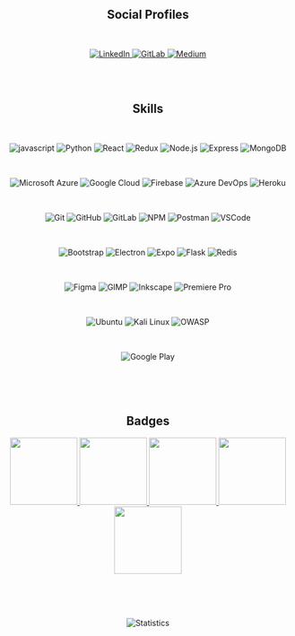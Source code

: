 <h2 align="center">Social Profiles</h2>
<br>
<p align="center">
<a href="https://linkedin.com/in/jagannathbhatjb" target="_blank">
<img src="https://img.shields.io/badge/linkedin-0A66C2.svg?style=for-the-badge&logo=linkedin" alt="LinkedIn">
</a>
<a href="https://gitlab.com/jagannathbhat" target="_blank">
<img src="https://img.shields.io/badge/gitlab-FCA121.svg?style=for-the-badge&logo=gitlab&logoColor=white" alt="GitLab">
</a>
<a href="https://medium.com/@jagannathbhat" target="_blank">
<img src="https://img.shields.io/badge/medium-000000.svg?style=for-the-badge&logo=medium" alt="Medium">
</a>
</p>
<br><br>

<h2 align="center">Skills</h2>
<br>
<p align="center">
<img src="https://img.shields.io/badge/javascript-F7DF1E.svg?style=for-the-badge&logo=javascript&logoColor=black" alt="javascript">
<img src="https://img.shields.io/badge/python-3776AB.svg?style=for-the-badge&logo=python&logoColor=white" alt="Python">
<img src="https://img.shields.io/badge/react-61DAFB.svg?style=for-the-badge&logo=react&logoColor=black" alt="React">
<img src="https://img.shields.io/badge/redux-764ABC.svg?style=for-the-badge&logo=redux&logoColor=white" alt="Redux">
<img src="https://img.shields.io/badge/nodejs-339933.svg?style=for-the-badge&logo=node-dot-js&logoColor=white" alt="Node.js">
<img src="https://img.shields.io/badge/express-000000.svg?style=for-the-badge&logo=express&logoColor=white" alt="Express">
<img src="https://img.shields.io/badge/mongodb-47A248.svg?style=for-the-badge&logo=mongodb&logoColor=white" alt="MongoDB">
</p>
<br>
<p align="center">
<img src="https://img.shields.io/badge/microsoft_azure-0078D4.svg?style=for-the-badge&logo=microsoft-azure&logoColor=white" alt="Microsoft Azure">
<img src="https://img.shields.io/badge/google_cloud-4285F4.svg?style=for-the-badge&logo=google-cloud&logoColor=white" alt="Google Cloud">
<img src="https://img.shields.io/badge/firebase-FFCA28.svg?style=for-the-badge&logo=firebase&logoColor=black" alt="Firebase">
<img src="https://img.shields.io/badge/azure_devops-0078D7.svg?style=for-the-badge&logo=azure-devops&logoColor=white" alt="Azure DevOps">
<img src="https://img.shields.io/badge/heroku-430098.svg?style=for-the-badge&logo=heroku&logoColor=white" alt="Heroku">
</p>
<br>
<p align="center">
<img src="https://img.shields.io/badge/git-F05032.svg?style=for-the-badge&logo=git&logoColor=white" alt="Git">
<img src="https://img.shields.io/badge/github-181717.svg?style=for-the-badge&logo=github&logoColor=white" alt="GitHub">
<img src="https://img.shields.io/badge/gitlab-FCA121.svg?style=for-the-badge&logo=gitlab&logoColor=white" alt="GitLab">
<img src="https://img.shields.io/badge/npm-CB3837.svg?style=for-the-badge&logo=npm&logoColor=white" alt="NPM">
<img src="https://img.shields.io/badge/postman-FF6C37.svg?style=for-the-badge&logo=postman&logoColor=white" alt="Postman">
<img src="https://img.shields.io/badge/vscode-007ACC.svg?style=for-the-badge&logo=visual-studio-code" alt="VSCode">
</p>
<br>
<p align="center">
<img src="https://img.shields.io/badge/bootstrap-7952B3.svg?style=for-the-badge&logo=bootstrap&logoColor=white" alt="Bootstrap">
<img src="https://img.shields.io/badge/electron-0DBD8B.svg?style=for-the-badge&logo=electron&logoColor=white" alt="Electron">
<img src="https://img.shields.io/badge/expo-000020.svg?style=for-the-badge&logo=expo&logoColor=white" alt="Expo">
<img src="https://img.shields.io/badge/flask-000000.svg?style=for-the-badge&logo=flask&logoColor=white" alt="Flask">
<img src="https://img.shields.io/badge/redis-DC382D.svg?style=for-the-badge&logo=redis&logoColor=white" alt="Redis">
</p>
<br>
<p align="center">
<img src="https://img.shields.io/badge/figma-F24E1E.svg?style=for-the-badge&logo=figma&logoColor=white" alt="Figma">
<img src="https://img.shields.io/badge/gimp-5C5543.svg?style=for-the-badge&logo=gimp&logoColor=white" alt="GIMP">
<img src="https://img.shields.io/badge/inkscape-000000.svg?style=for-the-badge&logo=inkscape&logoColor=white" alt="Inkscape">
<img src="https://img.shields.io/badge/premiere_pro-9999FF.svg?style=for-the-badge&logo=adobe-premiere-pro&logoColor=white" alt="Premiere Pro">
</p>
<br>
<p align="center">
<img src="https://img.shields.io/badge/ubuntu-E95420.svg?style=for-the-badge&logo=ubuntu&logoColor=white" alt="Ubuntu">
<img src="https://img.shields.io/badge/kali_linux-557C94.svg?style=for-the-badge&logo=kali-linux&logoColor=white" alt="Kali Linux">
<img src="https://img.shields.io/badge/owasp-000000.svg?style=for-the-badge&logo=owasp&logoColor=white" alt="OWASP">
</p>
<br>
<p align="center">
<img src="https://img.shields.io/badge/google_play-414141.svg?style=for-the-badge&logo=google-play&logoColor=white" alt="Google Play">
</p>
<br><br><br>

<h2 align="center">Badges</h2>
<p align="center">
<a href="https://www.credly.com/badges/e8b4acf1-be97-48b5-8920-36658c419673/public_url">
<img src="https://images.credly.com/size/340x340/images/c3ab66f8-5d59-4afa-a6c2-0ba30a1989ca/CERT-Expert-DevOps-Engineer-600x600.png" height="120" />
</a>
<a href="https://www.credly.com/badges/1407f5d9-9f3c-4e13-b74f-0a40c84427df/public_url">
<img src="https://images.credly.com/size/340x340/images/63316b60-f62d-4e51-aacc-c23cb850089c/azure-developer-associate-600x600.png" height="120" />
</a>
<a href="https://www.credly.com/badges/e01328ae-c57e-4f4d-810b-a4873fec4af0/public_url">
<img src="https://images.credly.com/size/340x340/images/6a254dad-77e5-4e71-8049-94e5c7a15981/azure-fundamentals-600x600.png" height="120" />
</a>
<a href="https://www.credly.com/badges/6224be36-7df7-4c75-ad17-a0151a4bd405/public_url">
<img src="https://images.credly.com/size/340x340/images/f03fe042-9bbb-468a-b28a-8050b3b8e9ee/2021_Cloud_600x600_Bronze.png" height="120" />
</a>
<a href="https://www.credly.com/badges/0e2d4e61-9c9a-48bc-a730-485b9800bb43/public_url">
<img src="https://images.credly.com/size/340x340/images/d4a25bf3-51ee-4f27-863e-3fb9af87add9/2021_CYBERSECURITY_600x600_Bronze.png" height="120" />
</a>
</p>
<br><br><br>

<p align="center">
<img align="center" src="https://github-readme-stats.vercel.app/api?username=jagannathbhat&show_icons=true&title_color=fff&icon_color=79ff97&text_color=9f9f9f&bg_color=151515" alt="Statistics"/>
</p><br>
